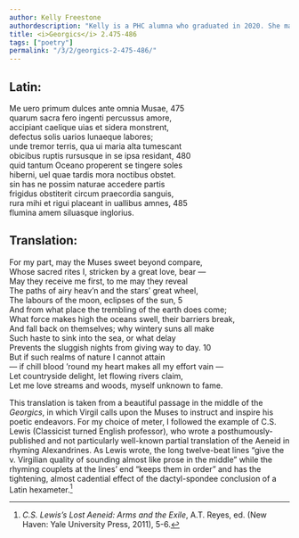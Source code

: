 ```yaml
---
author: Kelly Freestone
authordescription: "Kelly is a PHC alumna who graduated in 2020. She majored in Classical Liberal Arts."
title: <i>Georgics</i> 2.475-486
tags: ["poetry"]
permalink: "/3/2/georgics-2-475-486/"
---
```


## Latin:
Me uero primum dulces ante omnia Musae, 475<br>
quarum sacra fero ingenti percussus amore,<br>
accipiant caelique uias et sidera monstrent,<br>
defectus solis uarios lunaeque labores;<br>
unde tremor terris, qua ui maria alta tumescant<br>
obicibus ruptis rursusque in se ipsa residant, 480<br>
quid tantum Oceano properent se tingere soles<br>
hiberni, uel quae tardis mora noctibus obstet.<br>
sin has ne possim naturae accedere partis<br>
frigidus obstiterit circum praecordia sanguis,<br>
rura mihi et rigui placeant in uallibus amnes, 485<br>
flumina amem siluasque inglorius.<br>

## Translation:
For my part, may the Muses sweet beyond compare,<br>
Whose sacred rites I, stricken by a great love, bear —<br>
May they receive me first, to me may they reveal<br>
The paths of airy heav’n and the stars’ great wheel,<br>
The labours of the moon, eclipses of the sun, 5<br>
And from what place the trembling of the earth does come;<br>
What force makes high the oceans swell, their barriers break,<br>
And fall back on themselves; why wintery suns all make<br>
Such haste to sink into the sea, or what delay<br>
Prevents the sluggish nights from giving way to day. 10<br>
But if such realms of nature I cannot attain<br>
— if chill blood ’round my heart makes all my effort vain —<br>
Let countryside delight, let flowing rivers claim,<br>
Let me love streams and woods, myself unknown to fame.<br>

This translation is taken from a beautiful passage in the middle of the
*Georgics*, in which Virgil calls upon the Muses to instruct and inspire
his poetic endeavors. For my choice of meter, I followed the example of
C.S. Lewis (Classicist turned English professor), who wrote a
posthumously-published and not particularly well-known partial
translation of the Aeneid in rhyming Alexandrines. As Lewis wrote, the
long twelve-beat lines “give the v. Virgilian quality of sounding almost
like prose in the middle” while the rhyming couplets at the lines’ end
“keeps them in order” and has the tightening, almost cadential effect of
the dactyl-spondee conclusion of a Latin hexameter.[^1]

[^1]: *C.S. Lewis’s Lost Aeneid: Arms and the Exile*, A.T. Reyes, ed. (New Haven: Yale
University Press, 2011), 5-6.